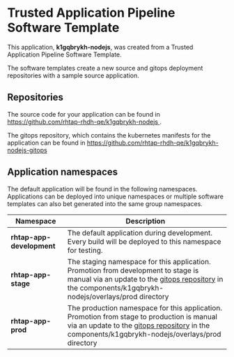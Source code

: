 # Trusted Application Pipeline Software Template

This application, **k1gqbrykh-nodejs**, was created from a Trusted Application Pipeline Software Template.

The software templates create a new source and gitops deployment repositories with a sample source application. 

## Repositories

The source code for your application can be found in [https://github.com/rhtap-rhdh-qe/k1gqbrykh-nodejs ](https://github.com/rhtap-rhdh-qe/k1gqbrykh-nodejs ).
 
The gitops repository, which contains the kubernetes manifests for the application can be found in 
[https://github.com/rhtap-rhdh-qe/k1gqbrykh-nodejs-gitops ](https://github.com/rhtap-rhdh-qe/k1gqbrykh-nodejs-gitops ) 

## Application namespaces 

The default application will be found in the following namespaces. Applications can be deployed into unique namespaces or multiple software templates can also bet generated into the same group namespaces.  

|  Namespace   |  Description   |  
| -------- | -------- |   
| **rhtap-app-development** | The default application during development. Every build will be deployed to this namespace for testing. | 
| **rhtap-app-stage** | The staging namespace for this application. Promotion from development to stage is manual via an update to the [gitops repository](https://github.com/rhtap-rhdh-qe/k1gqbrykh-nodejs-gitops ) in the components/k1gqbrykh-nodejs/overlays/prod directory |  
| **rhtap-app-prod** | The production namespace for this application. Promotion from stage to production is manual via an update to the [gitops repository](https://github.com/rhtap-rhdh-qe/k1gqbrykh-nodejs-gitops ) in the components/k1gqbrykh-nodejs/overlays/prod directory | 